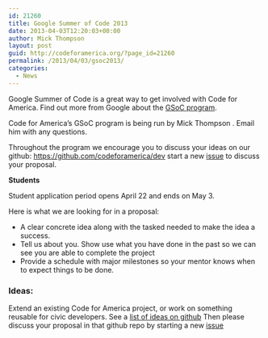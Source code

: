 ```yaml
---
id: 21260
title: Google Summer of Code 2013
date: 2013-04-03T12:20:03+00:00
author: Mick Thompson
layout: post
guid: http://codeforamerica.org/?page_id=21260
permalink: /2013/04/03/gsoc2013/
categories:
  - News
---
```

Google Summer of Code is a great way to get involved with Code for America. Find out more from Google about the [GSoC program](https://developers.google.com/open-source/soc/).

Code for America&#8217;s GSoC program is being run by Mick Thompson <mick at codeforamerica.org>. Email him with any questions.

Throughout the program we encourage you to discuss your ideas on our github: <https://github.com/codeforamerica/dev> start a new [issue](https://github.com/codeforamerica/dev/issues) to discuss your proposal.

**Students**

Student application period opens April 22 and ends on May 3.

Here is what we are looking for in a proposal:

  * A clear concrete idea along with the tasked needed to make the idea a success.
  * Tell us about you. Show use what you have done in the past so we can see you are able to complete the project
  * Provide a schedule with major milestones so your mentor knows when to expect things to be done.

### Ideas:

Extend an existing Code for America project, or work on something reusable for civic developers. See a  [list of ideas on github](https://github.com/codeforamerica/dev/blob/master/gsoc2013.md) Then please discuss your proposal in that github repo by starting a new [issue](https://github.com/codeforamerica/dev/issues)
